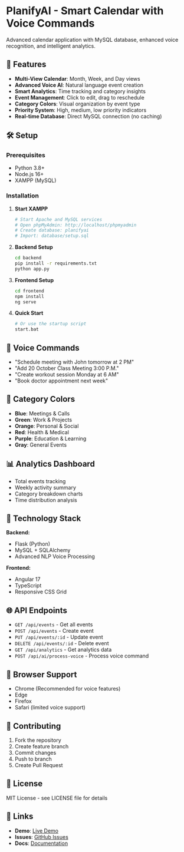 # PlanifyAI - Smart Calendar with Voice Commands

Advanced calendar application with MySQL database, enhanced voice recognition, and intelligent analytics.

## 🚀 Features

- **Multi-View Calendar**: Month, Week, and Day views
- **Advanced Voice AI**: Natural language event creation
- **Smart Analytics**: Time tracking and category insights
- **Event Management**: Click to edit, drag to reschedule
- **Category Colors**: Visual organization by event type
- **Priority System**: High, medium, low priority indicators
- **Real-time Database**: Direct MySQL connection (no caching)

## 🛠️ Setup

### Prerequisites
- Python 3.8+
- Node.js 16+
- XAMPP (MySQL)

### Installation

1. **Start XAMPP**
   ```bash
   # Start Apache and MySQL services
   # Open phpMyAdmin: http://localhost/phpmyadmin
   # Create database: planifyai
   # Import: database/setup.sql
   ```

2. **Backend Setup**
   ```bash
   cd backend
   pip install -r requirements.txt
   python app.py
   ```

3. **Frontend Setup**
   ```bash
   cd frontend
   npm install
   ng serve
   ```

4. **Quick Start**
   ```bash
   # Or use the startup script
   start.bat
   ```

## 🎤 Voice Commands

- "Schedule meeting with John tomorrow at 2 PM"
- "Add 20 October Class Meeting 3:00 P.M."
- "Create workout session Monday at 6 AM"
- "Book doctor appointment next week"

## 🎨 Category Colors

- **Blue**: Meetings & Calls
- **Green**: Work & Projects  
- **Orange**: Personal & Social
- **Red**: Health & Medical
- **Purple**: Education & Learning
- **Gray**: General Events

## 📊 Analytics Dashboard

- Total events tracking
- Weekly activity summary
- Category breakdown charts
- Time distribution analysis

## 🔧 Technology Stack

**Backend:**
- Flask (Python)
- MySQL + SQLAlchemy
- Advanced NLP Voice Processing

**Frontend:**
- Angular 17
- TypeScript
- Responsive CSS Grid

## 🌐 API Endpoints

- `GET /api/events` - Get all events
- `POST /api/events` - Create event
- `PUT /api/events/:id` - Update event
- `DELETE /api/events/:id` - Delete event
- `GET /api/analytics` - Get analytics data
- `POST /api/ai/process-voice` - Process voice command

## 📱 Browser Support

- Chrome (Recommended for voice features)
- Edge
- Firefox
- Safari (limited voice support)

## 🤝 Contributing

1. Fork the repository
2. Create feature branch
3. Commit changes
4. Push to branch
5. Create Pull Request

## 📄 License

MIT License - see LICENSE file for details

## 🔗 Links

- **Demo**: [Live Demo](https://planifyai.demo.com)
- **Issues**: [GitHub Issues](https://github.com/amine2zz/PlanifyAI/issues)
- **Docs**: [Documentation](https://docs.planifyai.com)